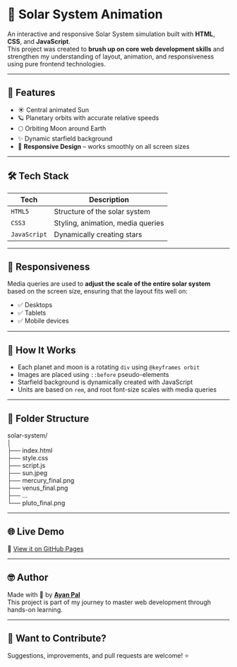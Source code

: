 # 🌌 Solar System Animation

An interactive and responsive Solar System simulation built with **HTML**, **CSS**, and **JavaScript**.  
This project was created to **brush up on core web development skills** and strengthen my understanding of layout, animation, and responsiveness using pure frontend technologies.



---

## 🚀 Features

- ☀️ Central animated Sun
- 🪐 Planetary orbits with accurate relative speeds
- 🌕 Orbiting Moon around Earth
- ✨ Dynamic starfield background
- 📱 **Responsive Design** – works smoothly on all screen sizes

---

## 🛠️ Tech Stack

| Tech      | Description                       |
|-----------|-----------------------------------|
| `HTML5`   | Structure of the solar system     |
| `CSS3`    | Styling, animation, media queries |
| `JavaScript` | Dynamically creating stars     |

---

## 📱 Responsiveness

Media queries are used to **adjust the scale of the entire solar system** based on the screen size, ensuring that the layout fits well on:

- ✅ Desktops
- ✅ Tablets
- ✅ Mobile devices

---

## 🌠 How It Works

- Each planet and moon is a rotating `div` using `@keyframes orbit`
- Images are placed using `::before` pseudo-elements
- Starfield background is dynamically created with JavaScript
- Units are based on `rem`, and root font-size scales with media queries

---

## 📂 Folder Structure

solar-system/
<br>
│
<br>
├── index.html
<br>
├── style.css
<br>
├── script.js
<br>
├── sun.jpeg
<br>
├── mercury_final.png
<br>
├── venus_final.png
<br>
├── ...
<br>
└── pluto_final.png

---

## 🌐 Live Demo

🔗 [View it on GitHub Pages]([https://your-username.github.io/solar-system/](https://student-ayanpal.github.io/solar-system/))


---

## 🤓 Author

Made with 💛 by [**Ayan Pal**](https://github.com/student-Ayanpal) 
<br>
This project is part of my journey to master web development through hands-on learning.

---

## 🙌 Want to Contribute?

Suggestions, improvements, and pull requests are welcome! ⭐



